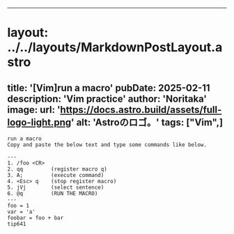 
---
# layout: ../../layouts/MarkdownPostLayout.astro
title: '[Vim]run a macro'
pubDate: 2025-02-11
description: 'Vim practice'
author: 'Noritaka'
image:
    url: 'https://docs.astro.build/assets/full-logo-light.png'
    alt: 'Astroのロゴ。'
tags: ["Vim",]
---


```
run a macro
Copy and paste the below text and type some commands like below.

---
1. /foo <CR>
2. qq         (register macro q)
3. A;         (execute command)
4. <Esc> q    (stop register macro)
5. jVj        (select sentence)
6. @q         (RUN THE MACRO)
---
foo = 1
var = 'a'
foobar = foo + bar
tip641 
```
